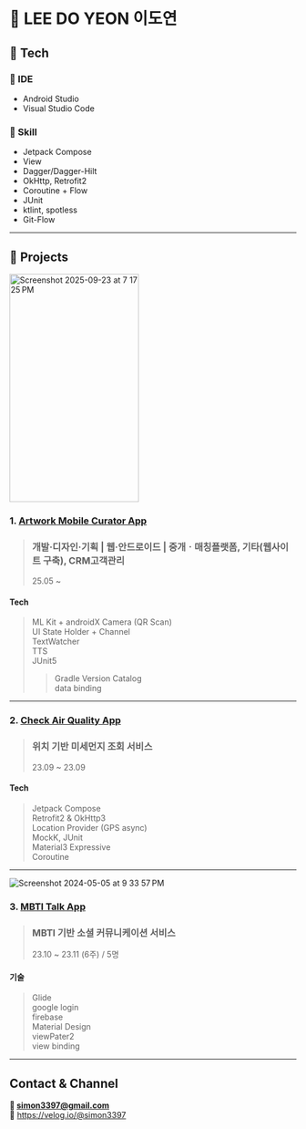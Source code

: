 📜 LEE DO YEON 이도연
=========================

## 📝 Tech
### 🤖 IDE
  - Android Studio
  - Visual Studio Code

### 🤖 Skill
  - Jetpack Compose
  - View
  - Dagger/Dagger-Hilt
  - OkHttp, Retrofit2
  - Coroutine + Flow
  - JUnit
  - ktlint, spotless
  - Git-Flow
------------

## 📝 Projects

<img width="227" height="400" alt="Screenshot 2025-09-23 at 7 17 25 PM" src="https://github.com/user-attachments/assets/b1ebc44c-8676-40a0-ab44-0a167421a33b" />

### 1. [Artwork Mobile Curator App](https://github.com/byu-rin/Search_Image/tree/view)
> ### 개발·디자인·기획 | 웹·안드로이드 | 중개ㆍ매칭플랫폼, 기타(웹사이트 구축), CRM고객관리
> 25.05 ~ <br/>

#### Tech
> ML Kit + androidX Camera (QR Scan)<br/>
> UI State Holder + Channel<br/>
> TextWatcher<br/>
> TTS<br/>
> JUnit5<br/>
> > Gradle Version Catalog<br/>
> data binding
------------

### 2. [Check Air Quality App](https://github.com/byu-rin/Miseya)
> ### 위치 기반 미세먼지 조회 서비스
> 23.09 ~ 23.09<br/>

#### Tech
> Jetpack Compose<br/>
> Retrofit2 & OkHttp3<br/>
> Location Provider (GPS async)<br/>
> MockK, JUnit<br/>
> Material3 Expressive<br/>
> Coroutine
------------

<img alt="Screenshot 2024-05-05 at 9 33 57 PM" src="https://github.com/6pleasant-MBTITalk/MBTI_Talk/assets/139088072/ccbd3536-33ec-4538-98dd-f000a962f044">

### 3. [MBTI Talk App](https://github.com/byu-rin/MBTI_Talk)
> ### MBTI 기반 소셜 커뮤니케이션 서비스
> 23.10 ~ 23.11 (6주) / 5명

#### 기술
> Glide<br/>
> google login<br/>
> firebase<br/>
> Material Design<br/>
> viewPater2<br/>
> view binding
------------

## Contact & Channel
**📧 simon3397@gmail.com**<br/>
**📖** https://velog.io/@simon3397<br/>
<br/><br/>
